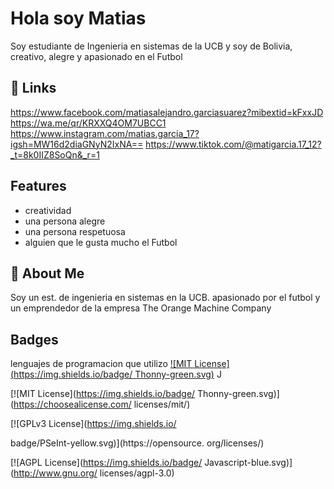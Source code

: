 # Hola soy Matias
Soy estudiante de Ingenieria en sistemas de la UCB y soy de Bolivia, creativo, alegre y apasionado en el Futbol 



## 🔗 Links
https://www.facebook.com/matiasalejandro.garciasuarez?mibextid=kFxxJD
https://wa.me/qr/KRXXQ4OM7UBCC1
https://www.instagram.com/matias.garcia_17?igsh=MW16d2diaGNyN2IxNA==
https://www.tiktok.com/@matigarcia.17_12?_t=8k0IIZ8SoQn&_r=1

## Features

- creatividad
- una persona alegre
- una persona respetuosa
- alguien que le gusta mucho el Futbol


## 🚀 About Me
Soy un est. de ingenieria en sistemas en la UCB. apasionado por el futbol y un emprendedor de la empresa The Orange Machine Company


## Badges
lenguajes de programacion que utilizo
[![MIT License](https://img.shields.io/badge/ Thonny-green.svg)](https://choosealicense.com/ licenses/mit/)
J

[![MIT License](https://img.shields.io/badge/ Thonny-green.svg)](https://choosealicense.com/ licenses/mit/)

[![GPLv3 License](https://img.shields.io/

badge/PSeInt-yellow.svg)](https://opensource. org/licenses/)

[![AGPL License](https://img.shields.io/badge/ Javascript-blue.svg)](http://www.gnu.org/ licenses/agpl-3.0)
